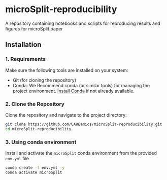 # microSplit-reproducibility
A repository containing notebooks and scripts for reproducing results and figures for microSplit paper



## Installation
### 1. Requirements
Make sure the following tools are installed on your system:
- Git (for cloning the repository)
- Conda: We Recommend conda (or similar tools) for managing the project environment. [Install Conda](https://docs.conda.io/projects/conda/en/latest/user-guide/install/index.html) if not already available.
  
### 2. Clone the Repository
Clone the repository and navigate to the project directory:
```bash
git clone https://github.com/CAREamics/microSplit-reproducibility.git
cd microSplit-reproducibility 
```

### 3. Using conda environment 
Install and activate the `microSplit` conda environment from the provided `env.yml` file
```bash
conda create -f env.yml -y
conda activate microSplit
```